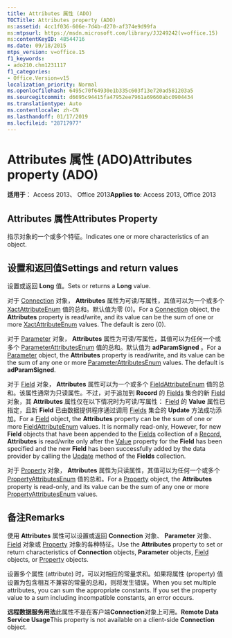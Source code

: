 ```yaml
---
title: Attributes 属性 (ADO)
TOCTitle: Attributes property (ADO)
ms:assetid: 4cc1f036-606e-7d4b-d270-af374e9d99fa
ms:mtpsurl: https://msdn.microsoft.com/library/JJ249242(v=office.15)
ms:contentKeyID: 48544716
ms.date: 09/18/2015
mtps_version: v=office.15
f1_keywords:
- ado210.chm1231117
f1_categories:
- Office.Version=v15
localization_priority: Normal
ms.openlocfilehash: 6495c70f64930e1b335c603f13e720ad581203a5
ms.sourcegitcommit: d6695c94415fa47952ee7961a69660abc0904434
ms.translationtype: Auto
ms.contentlocale: zh-CN
ms.lasthandoff: 01/17/2019
ms.locfileid: "28717977"
---
```

# <a name="attributes-property-ado"></a><span data-ttu-id="eb1a5-102">Attributes 属性 (ADO)</span><span class="sxs-lookup"><span data-stu-id="eb1a5-102">Attributes property (ADO)</span></span>


<span data-ttu-id="eb1a5-103">**适用于**： Access 2013、 Office 2013</span><span class="sxs-lookup"><span data-stu-id="eb1a5-103">**Applies to**: Access 2013, Office 2013</span></span>


## <a name="attributes-property"></a><span data-ttu-id="eb1a5-104">Attributes 属性</span><span class="sxs-lookup"><span data-stu-id="eb1a5-104">Attributes Property</span></span>

<span data-ttu-id="eb1a5-105">指示对象的一个或多个特征。</span><span class="sxs-lookup"><span data-stu-id="eb1a5-105">Indicates one or more characteristics of an object.</span></span>

## <a name="settings-and-return-values"></a><span data-ttu-id="eb1a5-106">设置和返回值</span><span class="sxs-lookup"><span data-stu-id="eb1a5-106">Settings and return values</span></span>

<span data-ttu-id="eb1a5-107">设置或返回 **Long** 值。</span><span class="sxs-lookup"><span data-stu-id="eb1a5-107">Sets or returns a **Long** value.</span></span>

<span data-ttu-id="eb1a5-p101">对于 [Connection](connection-object-ado.md) 对象， **Attributes** 属性为可读/写属性，其值可以为一个或多个 [XactAttributeEnum](xactattributeenum.md) 值的总和。默认值为零 (0)。</span><span class="sxs-lookup"><span data-stu-id="eb1a5-p101">For a [Connection](connection-object-ado.md) object, the **Attributes** property is read/write, and its value can be the sum of one or more [XactAttributeEnum](xactattributeenum.md) values. The default is zero (0).</span></span>

<span data-ttu-id="eb1a5-p102">对于 [Parameter](parameter-object-ado.md) 对象， **Attributes** 属性为可读/写属性，其值可以为任何一个或多个 [ParameterAttributesEnum](parameterattributesenum.md) 值的总和。默认值为 **adParamSigned** 。</span><span class="sxs-lookup"><span data-stu-id="eb1a5-p102">For a [Parameter](parameter-object-ado.md) object, the **Attributes** property is read/write, and its value can be the sum of any one or more [ParameterAttributesEnum](parameterattributesenum.md) values. The default is **adParamSigned**.</span></span>

<span data-ttu-id="eb1a5-p103">对于 [Field](field-object-ado.md) 对象， **Attributes** 属性可以为一个或多个 [FieldAttributeEnum](fieldattributeenum.md) 值的总和。该属性通常为只读属性。不过，对于追加到 **Record** 的 [Fields](fields-collection-ado.md) 集合的新 [Field](record-object-ado.md) 对象，其 **Attributes** 属性仅在以下情况时为可读/写属性： [Field](value-property-ado.md) 的 **Value** 属性已指定，且新 **Field** 已由数据提供程序通过调用 [Fields](update-method-ado.md) 集合的 **Update** 方法成功添加。</span><span class="sxs-lookup"><span data-stu-id="eb1a5-p103">For a [Field](field-object-ado.md) object, the **Attributes** property can be the sum of one or more [FieldAttributeEnum](fieldattributeenum.md) values. It is normally read-only, However, for new **Field** objects that have been appended to the [Fields](fields-collection-ado.md) collection of a [Record](record-object-ado.md), **Attributes** is read/write only after the [Value](value-property-ado.md) property for the **Field** has been specified and the new **Field** has been successfully added by the data provider by calling the [Update](update-method-ado.md) method of the **Fields** collection.</span></span>

<span data-ttu-id="eb1a5-114">对于 [Property](property-object-ado.md) 对象， **Attributes** 属性为只读属性，其值可以为任何一个或多个 [PropertyAttributesEnum](propertyattributesenum.md) 值的总和。</span><span class="sxs-lookup"><span data-stu-id="eb1a5-114">For a [Property](property-object-ado.md) object, the **Attributes** property is read-only, and its value can be the sum of any one or more [PropertyAttributesEnum](propertyattributesenum.md) values.</span></span>

## <a name="remarks"></a><span data-ttu-id="eb1a5-115">备注</span><span class="sxs-lookup"><span data-stu-id="eb1a5-115">Remarks</span></span>

<span data-ttu-id="eb1a5-116">使用 **Attributes** 属性可以设置或返回 **Connection** 对象、 **Parameter** 对象、 [Field](field-object-ado.md) 对象或 [Property](property-object-ado.md) 对象的各种特征。</span><span class="sxs-lookup"><span data-stu-id="eb1a5-116">Use the **Attributes** property to set or return characteristics of **Connection** objects, **Parameter** objects, [Field](field-object-ado.md) objects, or [Property](property-object-ado.md) objects.</span></span>

<span data-ttu-id="eb1a5-p104">设置多个属性 (attribute) 时，可以对相应的常量求和。如果将属性 (property) 值设置为包含相互不兼容的常量的总和，则将发生错误。</span><span class="sxs-lookup"><span data-stu-id="eb1a5-p104">When you set multiple attributes, you can sum the appropriate constants. If you set the property value to a sum including incompatible constants, an error occurs.</span></span>

<span data-ttu-id="eb1a5-119">**远程数据服务用法**此属性不是在客户端**Connection**对象上可用。</span><span class="sxs-lookup"><span data-stu-id="eb1a5-119">**Remote Data Service Usage**This property is not available on a client-side **Connection** object.</span></span>

